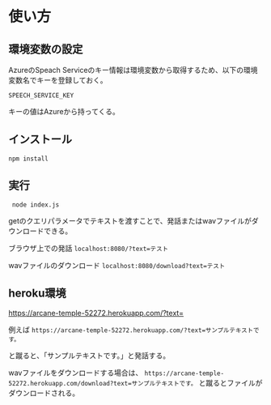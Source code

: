 # 使い方

## 環境変数の設定
AzureのSpeach Serviceのキー情報は環境変数から取得するため、以下の環境変数名でキーを登録しておく。

`SPEECH_SERVICE_KEY`

キーの値はAzureから持ってくる。


## インストール

` npm install `

## 実行

` node index.js`

getのクエリパラメータでテキストを渡すことで、発話またはwavファイルがダウンロードできる。

ブラウザ上での発話
`localhost:8080/?text=テスト`

wavファイルのダウンロード
`localhost:8080/download?text=テスト`

## heroku環境
https://arcane-temple-52272.herokuapp.com/?text=

例えば
`https://arcane-temple-52272.herokuapp.com/?text=サンプルテキストです。`

と蹴ると、「サンプルテキストです。」と発話する。

wavファイルをダウンロードする場合は、
`https://arcane-temple-52272.herokuapp.com/download?text=サンプルテキストです。`
と蹴るとファイルがダウンロードされる。
